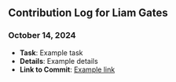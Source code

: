 ## Contribution Log for Liam Gates

### October 14, 2024
- **Task**: Example task
- **Details**: Example details
- **Link to Commit**: [Example link](https://github.com)